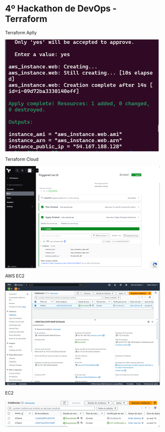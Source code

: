 # 4º Hackathon de DevOps - Terraform

 Terraform Aplly
 
![](prints/tf-apply.png)

 Terraform Cloud

![](prints/terraform-cloud.png)

 AWS EC2
 
![](prints/aws.png)

EC2

![](prints/ec2.png)
